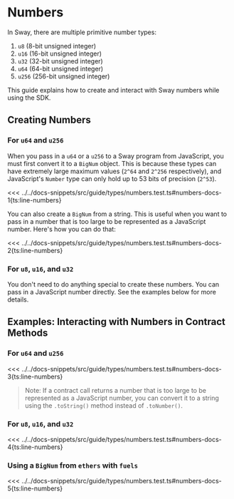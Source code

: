 # Numbers

In Sway, there are multiple primitive number types:

1. `u8` (8-bit unsigned integer)
1. `u16` (16-bit unsigned integer)
1. `u32` (32-bit unsigned integer)
1. `u64` (64-bit unsigned integer)
1. `u256` (256-bit unsigned integer)

This guide explains how to create and interact with Sway numbers while using the SDK.

## Creating Numbers

### For `u64` and `u256`

When you pass in a `u64` or a `u256` to a Sway program from JavaScript, you must first convert it to a `BigNum` object. This is because these types can have extremely large maximum values (`2^64` and `2^256` respectively), and JavaScript's `Number` type can only hold up to 53 bits of precision (`2^53`).

<<< ../../docs-snippets/src/guide/types/numbers.test.ts#numbers-docs-1{ts:line-numbers}

You can also create a `BigNum` from a string. This is useful when you want to pass in a number that is too large to be represented as a JavaScript number. Here's how you can do that:

<<< ../../docs-snippets/src/guide/types/numbers.test.ts#numbers-docs-2{ts:line-numbers}

### For `u8`, `u16`, and `u32`

You don't need to do anything special to create these numbers. You can pass in a JavaScript number directly. See the examples below for more details.

## Examples: Interacting with Numbers in Contract Methods

### For `u64` and `u256`

<<< ../../docs-snippets/src/guide/types/numbers.test.ts#numbers-docs-3{ts:line-numbers}

> Note: If a contract call returns a number that is too large to be represented as a JavaScript number, you can convert it to a string using the `.toString()` method instead of `.toNumber()`.

### For `u8`, `u16`, and `u32`

<<< ../../docs-snippets/src/guide/types/numbers.test.ts#numbers-docs-4{ts:line-numbers}

### Using a `BigNum` from `ethers` with `fuels`

<<< ../../docs-snippets/src/guide/types/numbers.test.ts#numbers-docs-5{ts:line-numbers}
